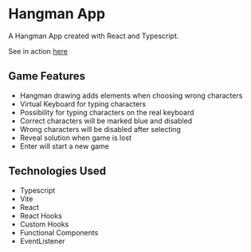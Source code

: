# Hangman App

A Hangman App created with React and Typescript.

See in action [here](https://hangman.artur-meinzer.de)

## Game Features

* Hangman drawing adds elements when choosing wrong characters
* Virtual Keyboard for typing characters
* Possibility for typing characters on the real keyboard
* Correct characters will be marked blue and disabled
* Wrong characters will be disabled after selecting
* Reveal solution when game is lost
* Enter will start a new game

## Technologies Used

* Typescript
* Vite
* React
* React Hooks
* Custom Hooks
* Functional Components
* EventListener
